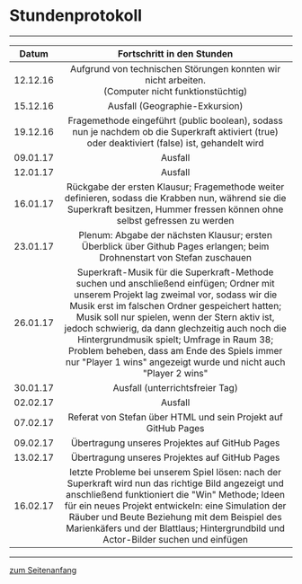 <h1 style="color:Navy;"><a id="Übe">Stundenprotokoll</a></h1>

<hr>

<table>
<thead>
<tr>
<th>Datum</th>
<th align="center">Fortschritt in den Stunden</th>
</tr>
</thead>
<tbody>
<tr>
<td>12.12.16</td>
<td align="center">Aufgrund von technischen Störungen konnten wir nicht arbeiten.<br>(Computer nicht funktionstüchtig)</td>
</tr>
<tr>
<td>15.12.16</td>
<td align="center">Ausfall (Geographie-Exkursion)</td>
</tr>
<tr>
<td>19.12.16</td>
<td align="center">Fragemethode eingeführt (public boolean), sodass nun je nachdem ob die Superkraft aktiviert (true) oder deaktiviert (false) ist, gehandelt wird</td>
</tr>
<tr>
<td>09.01.17</td>
<td align="center">Ausfall</td>
</tr>
<tr>
<td>12.01.17</td>
<td align="center">Ausfall</td>
</tr>
<tr>
<td>16.01.17</td>
<td align="center">Rückgabe der ersten Klausur; Fragemethode weiter definieren, sodass die Krabben nun, während sie die Superkraft besitzen, Hummer fressen können ohne selbst gefressen zu werden </td>
</tr>
<tr>
<td>23.01.17</td>
<td align="center">Plenum: Abgabe der nächsten Klausur; ersten Überblick über Github Pages erlangen; beim Drohnenstart von Stefan zuschauen</td>
</tr>
<tr>
<td>26.01.17</td>
<td align="center">Superkraft-Musik für die Superkraft-Methode suchen und anschließend einfügen; Ordner mit unserem Projekt lag zweimal vor, sodass wir die Musik erst im falschen Ordner gespeichert hatten; Musik soll nur spielen, wenn der Stern aktiv ist, jedoch schwierig, da dann glechzeitig auch noch die Hintergrundmusik spielt; Umfrage in Raum 38; Problem beheben, dass am Ende des Spiels immer nur "Player 1 wins" angezeigt wurde und nicht auch "Player 2 wins"</td>
</tr>
<tr>
<td>30.01.17</td>
<td align="center">Ausfall (unterrichtsfreier Tag)</td>
</tr>
<tr>
<td>02.02.17</td>
<td align="center">Ausfall</td>
</tr>
<tr>
<td>07.02.17</td>
<td align="center">Referat von Stefan über HTML und sein Projekt auf GitHub Pages</td>
</tr>
<tr>
<td>09.02.17</td>
<td align="center">Übertragung unseres Projektes auf GitHub Pages</td>
</tr>
<tr>
<td>13.02.17</td>
<td align="center">Übertragung unseres Projektes auf GitHub Pages</td>
</tr>
<tr>
<td>16.02.17</td>
<td align="center">letzte Probleme bei unserem Spiel lösen: nach der Superkraft wird nun das richtige Bild angezeigt und anschließend funktioniert die "Win" Methode; Ideen für ein neues Projekt entwickeln: eine Simulation der Räuber und Beute Beziehung mit dem Beispiel des Marienkäfers und der Blattlaus; Hintergrundbild und Actor-Bilder suchen und einfügen</td>
</tr>
</tbody>
</table>

<hr>

<p style="color:CadetBlue;"><a href="#Übe">zum Seitenanfang</a></p>
